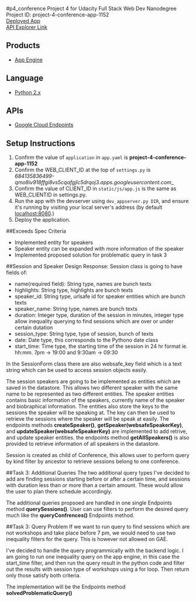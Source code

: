 #p4_conference
Project 4 for Udacity Full Stack Web Dev Nanodegree</br>
Project ID: project-4-conference-app-1152</br>
<a href="https://project-4-conference-app-1152.appspot.com/">Deployed App</a></br>
<a href="https://project-4-conference-app-1152.appspot.com/_ah/api/explorer">API Explorer Link</a></br>

## Products
- [App Engine][1]

## Language
- [Python 2.x][2]

## APIs
- [Google Cloud Endpoints][3]

## Setup Instructions
1. Confirm the value of `application` in `app.yaml` is __project-4-conference-app-1152__
1. Confirm the WEB_CLIENT_ID at the top of `settings.py` is _684135836499-qmo8iv918ffgi8vs5cqafgjlc5drqoj3.apps.googleusercontent.com__
1. Confirm the value of CLIENT_ID in `static/js/app.js` is the same as WEB_CLIENTID in settings.py.
1. Run the app with the devserver using `dev_appserver.py DIR`, and ensure it's running by visiting your local server's address (by default [localhost:8080][4].)
1. Deploy the application.

##Exceeds Spec Criteria
* Implemented entity for speakers
* Speaker entity can be expanded with more information of the speaker
* Implemented proposed solution for problematic query in task 3

##Session and Speaker Design Response:
Session class is going to have fields of:
* name(required field): String type, names are bunch texts
* highlights: String type, highlights are bunch texts
* speaker_id: String type, urlsafe id for speaker entities which are bunch texts
* speaker_name: String type, names are bunch texts
* duration: Integer type, duration of the session in minutes, integer type allow inequality querying to find sessions which are over or under certain dutation
* session_type: String type, type of session, bunch of texts
* date: Date type, this corresponds to the Pythono date class
* start_time: Time type, the starting time of the session in 24 hr format ie. hh:mm. 7pm -> 19:00 and 9:30am -> 09:30

In the SessionForm class there are also websafe_key field which is a text string which can be used to access session objects easily.

The session speakers are going to be implemented as entities which are saved in the datastore. This allows two different speaker with the same name to be represented as two different entities. The speaker entities contains basic information of the speakers, currently name of the speaker and biobraphical information. The entities also store the keys to the sessions the speaker will be speaking at. The key can then be used to retrieve the sessions where the speaker will be speak at easily. The endpoints methods __createSpeaker()__, __getSpeaker(websafeSpeakerKey)__, and __updateSpeaker(websafeSpeakerKey)__ are implemented to add retrive, and update speaker entities. the endpoints method __getAllSpeakers()__ is also provided to retrieve information of all speakers in the datastore.

Session is created as child of Conference, this allows user to perform query by kind filter by ancestor to retrieve sessions belong to one conference.

##Task 3: Additional Queries
The two additional query types I've decided to add are finding sessions starting before or after a certain time, and sessions with duration less than or more than a certain amount. These would allow the user to plan there schedule accordingly.

The additional queries propsoed are handled in one single Endpoints method __querySessions()__. User can use filters to perform the desired query much like the <b>queryConfrences()</b> Endpoints method.

##Task 3: Query Problem
If we want to run query to find sessions which are not workshops and take place before 7 pm, we would need to use two inequality filters for the query. This is however not allowed on GAE.

I've decided to handle the query programmically with the backend logic. I am going to run one inequality query on the app engine, in this case the start_time filter, and then run the query result in the python code and filter out the results with session type of workshops using a for loop. Then return only those satisfy both criteria.

The implementation will be the Endpoints method __solvedProblematicQuery()__

[1]: https://developers.google.com/appengine
[2]: http://python.org
[3]: https://developers.google.com/appengine/docs/python/endpoints/
[4]: https://localhost:8080/
